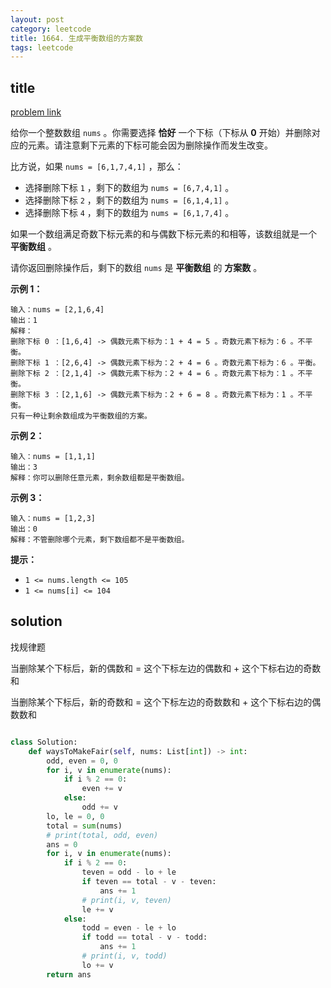```yaml
---
layout: post
category: leetcode
title: 1664. 生成平衡数组的方案数
tags: leetcode
---
```


## title
[problem link](https://leetcode.cn/problems/ways-to-make-a-fair-array/)

给你一个整数数组 `nums` 。你需要选择 **恰好** 一个下标（下标从 **0** 开始）并删除对应的元素。请注意剩下元素的下标可能会因为删除操作而发生改变。

比方说，如果 `nums = [6,1,7,4,1]` ，那么：

- 选择删除下标 `1` ，剩下的数组为 `nums = [6,7,4,1]` 。
- 选择删除下标 `2` ，剩下的数组为 `nums = [6,1,4,1]` 。
- 选择删除下标 `4` ，剩下的数组为 `nums = [6,1,7,4]` 。

如果一个数组满足奇数下标元素的和与偶数下标元素的和相等，该数组就是一个 **平衡数组** 。

请你返回删除操作后，剩下的数组 `nums` 是 **平衡数组** 的 **方案数** 。

 

**示例 1：**

```
输入：nums = [2,1,6,4]
输出：1
解释：
删除下标 0 ：[1,6,4] -> 偶数元素下标为：1 + 4 = 5 。奇数元素下标为：6 。不平衡。
删除下标 1 ：[2,6,4] -> 偶数元素下标为：2 + 4 = 6 。奇数元素下标为：6 。平衡。
删除下标 2 ：[2,1,4] -> 偶数元素下标为：2 + 4 = 6 。奇数元素下标为：1 。不平衡。
删除下标 3 ：[2,1,6] -> 偶数元素下标为：2 + 6 = 8 。奇数元素下标为：1 。不平衡。
只有一种让剩余数组成为平衡数组的方案。
```

**示例 2：**

```
输入：nums = [1,1,1]
输出：3
解释：你可以删除任意元素，剩余数组都是平衡数组。
```

**示例 3：**

```
输入：nums = [1,2,3]
输出：0
解释：不管删除哪个元素，剩下数组都不是平衡数组。
```

 

**提示：**

- `1 <= nums.length <= 105`
- `1 <= nums[i] <= 104`

## solution

找规律题

当删除某个下标后，新的偶数和 = 这个下标左边的偶数和 + 这个下标右边的奇数和

当删除某个下标后，新的奇数和 = 这个下标左边的奇数数和 + 这个下标右边的偶数数和

```python

class Solution:
    def waysToMakeFair(self, nums: List[int]) -> int:
        odd, even = 0, 0
        for i, v in enumerate(nums):
            if i % 2 == 0:
                even += v
            else:
                odd += v
        lo, le = 0, 0
        total = sum(nums)
        # print(total, odd, even)
        ans = 0
        for i, v in enumerate(nums):
            if i % 2 == 0:
                teven = odd - lo + le
                if teven == total - v - teven:
                    ans += 1
                # print(i, v, teven)
                le += v
            else:
                todd = even - le + lo
                if todd == total - v - todd:
                    ans += 1
                # print(i, v, todd)
                lo += v
        return ans
```

